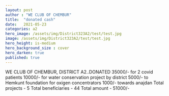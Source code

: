 ```yaml
---
layout: post
author : "WE CLUB OF CHEMBUR"
title:  "donated cash"
date:   2021-05-23
categories: a2
hero_image: /assets/img/District323A2/test/test.jpg
image: /assets/img/District323A2/test/test.jpg
hero_height: is-medium
hero_background_size : cover
hero_darken: true
published: true
---
```


WE CLUB OF CHEMBUR, DISTRICT A2..DONATED 35000/- for 2 covid patients 10000/- for water conservation project by district 5000/- to Hemkunt foundation for oxigen concentrators  1000/-  towards anajdan Total projects - 5 Total beneficiaries - 44 Total amount - 51000/-

<!-- {% include image-gallery.html folder="assets/img/District323A2/test/" %} -->